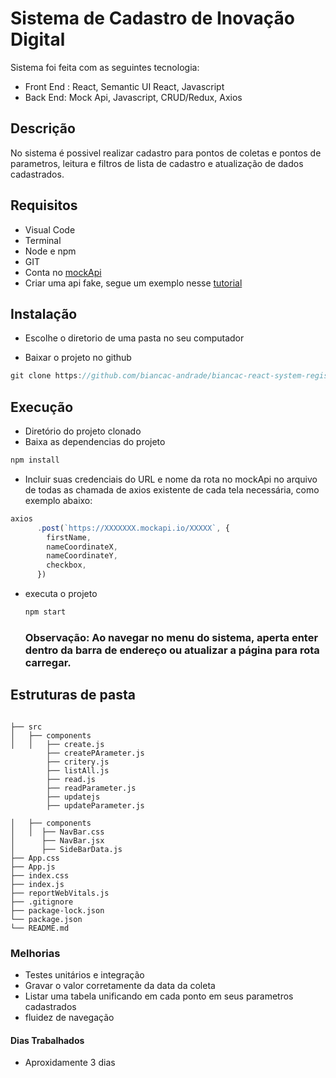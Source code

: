 # Sistema de Cadastro de Inovação Digital 

Sistema foi feita com as seguintes tecnologia:

- Front End : React, Semantic UI React, Javascript
- Back End: Mock Api, Javascript, CRUD/Redux, Axios
  

## Descrição

No sistema é possivel realizar cadastro para pontos de coletas e pontos de parametros, leitura e filtros de lista de cadastro e atualização de dados cadastrados.


## Requisitos

- Visual Code
- Terminal
- Node e npm
- GIT
- Conta no [mockApi](https://mockapi.io/)
- Criar uma api fake, segue um exemplo nesse [tutorial](https://shre.ink/tutorialApi)

  
## Instalação

- Escolhe o diretorio de uma pasta no seu computador

- Baixar o projeto no github 

~~~~javascript
git clone https://github.com/biancac-andrade/biancac-react-system-register.git
~~~~


## Execução

- Diretório do projeto clonado
- Baixa as dependencias do projeto

~~~~javascript
npm install
~~~~

- Incluir suas credenciais do URL e nome da rota no mockApi no arquivo de todas as chamada de axios existente de cada tela necessária, como exemplo abaixo: 
~~~~javascript
axios
      .post(`https://XXXXXXX.mockapi.io/XXXXX`, {
        firstName,
        nameCoordinateX,
        nameCoordinateY,
        checkbox,
      })
~~~~

- executa o projeto 
  ~~~javascript
  npm start
  ~~~



  ### Observação:  Ao navegar no menu do sistema, aperta enter dentro da barra de endereço ou atualizar a página para rota carregar.



## Estruturas de pasta

```shell

├── src
│   ├── components
│   │   ├── create.js
        ├── createPArameter.js
        ├── critery.js
        ├── listAll.js
        ├── read.js
        ├── readParameter.js
        ├── updatejs
        ├── updateParameter.js  
        
│   ├── components
│   │  ├── NavBar.css
│      ├── NavBar.jsx
│      ├── SideBarData.js
├── App.css
├── App.js
├── index.css
├── index.js
├── reportWebVitals.js
├── .gitignore
├── package-lock.json 
└── package.json
└── README.md
```



### Melhorias

- Testes unitários e integração
- Gravar o valor corretamente da data da coleta
- Listar uma tabela unificando em cada ponto em seus parametros cadastrados
- fluidez de navegação

#### Dias Trabalhados
- Aproxidamente 3 dias



